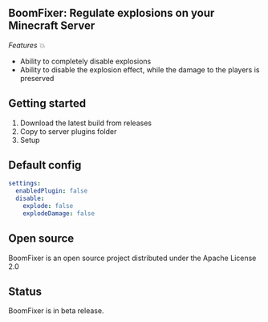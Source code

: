 ## BoomFixer: Regulate explosions on your Minecraft Server

*Features* 💥

* Ability to completely disable explosions
* Ability to disable the explosion effect, while the damage to the players is preserved

## Getting started

1. Download the latest build from releases
2. Copy to server plugins folder
3. Setup

## Default config

```yaml
settings:
  enabledPlugin: false
  disable:
    explode: false
    explodeDamage: false
```

## Open source

BoomFixer is an open source project distributed under the Apache License 2.0<br/>

## Status

BoomFixer is in beta release. <br>